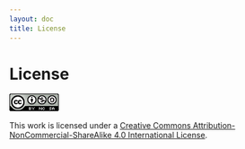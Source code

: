```yaml
---
layout: doc
title: License
---
```


# License

![Creative Commons License](images/by-nc-sa-4.0.png)

This work is licensed under a
[Creative Commons Attribution-NonCommercial-ShareAlike 4.0 International License](https://creativecommons.org/licenses/by-nc-sa/4.0/).



